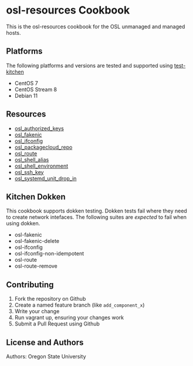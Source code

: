 # osl-resources Cookbook

This is the osl-resources cookbook for the OSL unmanaged and managed hosts.

## Platforms

The following platforms and versions are tested and supported using [test-kitchen](http://kitchen.ci/)

- CentOS 7
- CentOS Stream 8
- Debian 11

## Resources

- [osl_authorized_keys](documentation/osl_authorized_keys.md)
- [osl_fakenic](documentation/osl_fakenic.md)
- [osl_ifconfig](documentation/osl_ifconfig.md)
- [osl_packagecloud_repo](documentation/osl_packagecloud_repo.md)
- [osl_route](documentation/osl_route.md)
- [osl_shell_alias](documentation/osl_shell_alias.md)
- [osl_shell_environment](documentation/osl_shell_environment.md)
- [osl_ssh_key](documentation/osl_ssh_key.md)
- [osl_systemd_unit_drop_in](documentation/osl_systemd_unit_drop_in.md)

## Kitchen Dokken

This cookbook supports dokken testing. Dokken tests fail where they need to create network intefaces. The following
suites are *expected* to fail when using dokken.

- osl-fakenic
- osl-fakenic-delete
- osl-ifconfig
- osl-ifconfig-non-idempotent
- osl-route
- osl-route-remove

## Contributing

1. Fork the repository on Github
1. Create a named feature branch (like `add_component_x`)
1. Write your change
1. Run vagrant up, ensuring your changes work
1. Submit a Pull Request using Github

## License and Authors

Authors: Oregon State University
